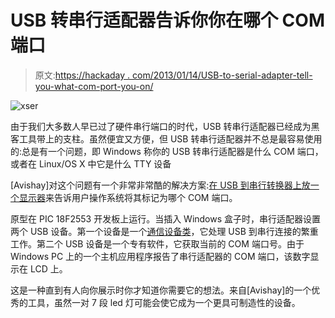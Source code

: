 # USB 转串行适配器告诉你你在哪个 COM 端口

> 原文:[https://hackaday . com/2013/01/14/USB-to-serial-adapter-tell-you-what-com-port-you-on/](https://hackaday.com/2013/01/14/usb-to-serial-adapter-tells-you-what-com-port-youre-on/)

![xser](../Images/28d5469da20d9010488b460595ca0bc5.png)

由于我们大多数人早已过了硬件串行端口的时代，USB 转串行适配器已经成为黑客工具带上的支柱。虽然便宜又方便，但 USB 转串行适配器并不总是最容易使用的:总是有一个问题，即 Windows 称你的 USB 转串行适配器是什么 COM 端口，或者在 Linux/OS X 中它是什么 TTY 设备

[Avishay]对这个问题有一个非常非常酷的解决方案:[在 USB 到串行转换器上放一个显示器](http://blog.avishorp.me/2012/12/wig2012-entry-xser.html)来告诉用户操作系统将其标记为哪个 COM 端口。

原型在 PIC 18F2553 开发板上运行。当插入 Windows 盒子时，串行适配器设置两个 USB 设备。第一个设备是一个[通信设备类](http://www.usb-software.org/usb_cdc.php)，它处理 USB 到串行连接的繁重工作。第二个 USB 设备是一个专有软件，它获取当前的 COM 端口号。由于 Windows PC 上的一个主机应用程序报告了串行适配器的 COM 端口，该数字显示在 LCD 上。

这是一种直到有人向你展示时你才知道你需要它的想法。来自[Avishay]的一个优秀的工具，虽然一对 7 段 led 灯可能会使它成为一个更具可制造性的设备。